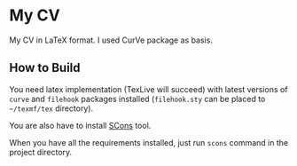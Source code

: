 My CV
=====

My CV in LaTeX format. I used CurVe package as basis.

How to Build
------------

You need latex implementation (TexLive will succeed) with latest
versions of `curve` and `filehook` packages installed (`filehook.sty`
can be placed to `~/texmf/tex` directory).

You are also have to install [SCons](http://www.scons.org) tool.

When you have all the requirements installed, just run `scons`
command in the project directory.
